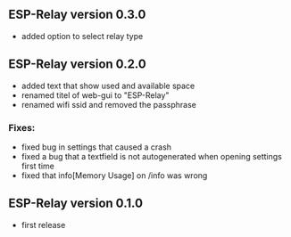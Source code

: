 ## ESP-Relay version 0.3.0
- added option to select relay type

## ESP-Relay version 0.2.0
- added text that show used and available space
- renamed titel of web-gui to "ESP-Relay"
- renamed wifi ssid and removed the passphrase

### Fixes:
- fixed bug in settings that caused a crash
- fixed a bug that a textfield is not autogenerated when opening settings first time
- fixed that info[Memory Usage] on /info was wrong

## ESP-Relay version 0.1.0
- first release